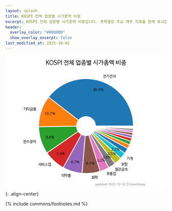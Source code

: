```yaml
---
layout: splash
title: KOSPI 전체 업종별 시가총액 비중
excerpt: KOSPI 전체 업종별 시가총액 비중입니다. 종목별로 주요 재무 지표를 함께 표시합니다.
header:
  overlay_color: "#800000"
  show_overlay_excerpt: false
last_modified_at: 2025-10-02
---
```



![KOSPI 전체 업종별 시가총액 비중](/stats/sector/images/kospi_all_all_업종.png){: .align-center}

{% include commons/footnotes.md %}